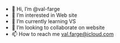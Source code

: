 - 👋 Hi, I’m @val-farge
- 👀 I’m interested in Web site
- 🌱 I’m currently learning VS
- 💞️ I’m looking to collaborate on website
- 📫 How to reach me val.farge@icloud.com

<!---
val-farge/val-farge is a ✨ special ✨ repository because its `README.md` (this file) appears on your GitHub profile.
You can click the Preview link to take a look at your changes.
--->

